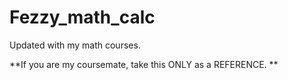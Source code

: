 # Fezzy_math_calc
Updated with my math courses.

**If you are my coursemate, take this ONLY as a REFERENCE. **

